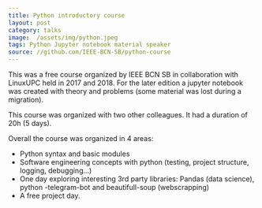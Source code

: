 ```yaml
---
title: Python introductory course
layout: post
category: talks
image:  /assets/img/python.jpeg
tags: Python Jupyter notebook material speaker
source: //github.com/IEEE-BCN-SB/python-course
---
```


This was a free course organized by IEEE BCN SB in collaboration with LinuxUPC held in 2017 and 2018. For the later edition a jupyter notebook was created with theory and problems (some material was lost during a migration).

This course was organized with two other colleagues. It had a duration of 20h (5 days).


Overall the course was organized in 4 areas:
- Python syntax and basic modules
- Software engineering concepts with python (testing, project structure, logging, debugging...)
- One day exploring interesting 3rd party libraries: Pandas (data science), python -telegram-bot and beautifull-soup (webscrapping)
- A free project day.
